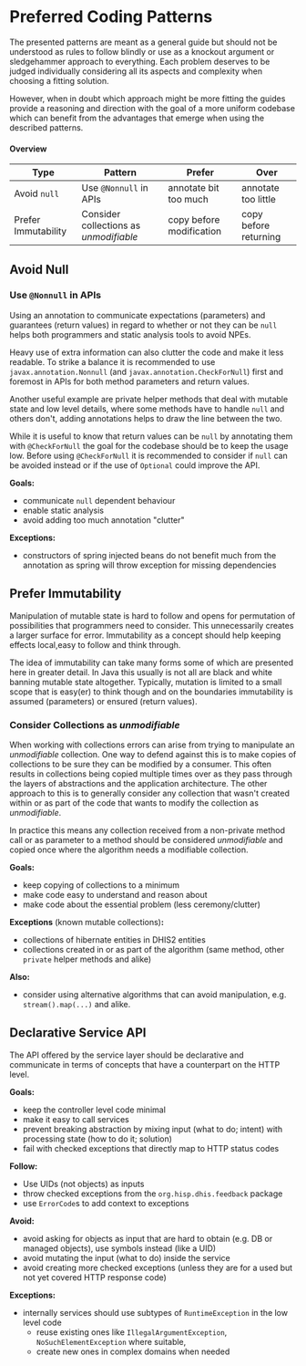 # Preferred Coding Patterns

The presented patterns are meant as a general guide but should not be understood 
as rules to follow blindly or use as a knockout argument or sledgehammer 
approach to everything. Each problem deserves to be judged individually 
considering all its aspects and complexity when choosing a fitting solution. 

However, when in doubt which approach might be more fitting the guides provide
a reasoning and direction with the goal of a more uniform codebase which can
benefit from the advantages that emerge when using the described patterns.

#### Overview
| Type                | Pattern                                | Prefer | Over                    |
|---------------------|----------------------------------------|---------------------|-------------------------|
| Avoid `null`        | Use `@Nonnull` in APIs                 | annotate bit too much | annotate too little |
| Prefer Immutability | Consider collections as _unmodifiable_ | copy before modification | copy before returning |

## Avoid Null

### Use `@Nonnull` in APIs
Using an annotation to communicate expectations (parameters) and guarantees
(return values) in regard to whether or not they can be `null` helps both
programmers and static analysis tools to avoid NPEs. 

Heavy use of extra information can also clutter the code and make it less
readable. To strike a balance it is recommended to use 
`javax.annotation.Nonnull` (and `javax.annotation.CheckForNull`) 
first and foremost in APIs for both method parameters and return values. 

Another useful example are private helper methods that deal with mutable
state and low level details, where some methods have to handle `null` and 
others don't, adding annotations helps to draw the line between the two.

While it is useful to know that return values can be `null` by annotating them
with `@CheckForNull` the goal for the codebase should be to keep the usage low.
Before using `@CheckForNull` it is recommended to consider if `null` can be
avoided instead or if the use of `Optional` could improve the API.

**Goals:**
* communicate `null` dependent behaviour
* enable static analysis
* avoid adding too much annotation "clutter"

**Exceptions:**
* constructors of spring injected beans do not benefit much from the annotation 
  as spring will throw exception for missing dependencies


## Prefer Immutability
Manipulation of mutable state is hard to follow and opens for permutation of
possibilities that programmers need to consider. This unnecessarily creates a
larger surface for error. Immutability as a concept should help keeping
effects local,easy to follow and think through. 

The idea of immutability can take many forms some of which are presented here 
in greater detail. In Java this usually is not all are black and white banning
mutable state altogether. Typically, mutation is limited to a small scope that 
is easy(er) to think though and on the boundaries immutability is assumed
(parameters) or ensured (return values).

### Consider Collections as _unmodifiable_
When working with collections errors can arise from trying to manipulate an
_unmodifiable_ collection. One way to defend against this is to make copies of
collections to be sure they can be modified by a consumer. This often results
in collections being copied multiple times over as they pass through the layers
of abstractions and the application architecture. The other approach to this
is to generally consider any collection that wasn't created within or as part 
of the code that wants to modify the collection as _unmodifiable_. 

In practice this means any collection received from a non-private method call or
as parameter to a method should be considered _unmodifiable_ and copied once
where the algorithm needs a modifiable collection.

**Goals:** 
* keep copying of collections to a minimum
* make code easy to understand and reason about
* make code about the essential problem (less ceremony/clutter)

**Exceptions** (known mutable collections)**:**
* collections of hibernate entities in DHIS2 entities
* collections created in or as part of the algorithm (same method, 
  other `private` helper methods and alike)

**Also:**
* consider using alternative algorithms that can avoid manipulation, 
  e.g. `stream().map(...)` and alike.


## Declarative Service API
The API offered by the service layer should be declarative and communicate in
terms of concepts that have a counterpart on the HTTP level.

**Goals:**
* keep the controller level code minimal
* make it easy to call services
* prevent breaking abstraction by mixing input (what to do; intent) with processing state (how to do it; solution)
* fail with checked exceptions that directly map to HTTP status codes

**Follow:**
* Use UIDs (not objects) as inputs
* throw checked exceptions from the `org.hisp.dhis.feedback` package
* use `ErrorCode`s to add context to exceptions

**Avoid:**
* avoid asking for objects as input that are hard to obtain (e.g. DB or managed objects), use symbols instead (like a UID)
* avoid mutating the input (what to do) inside the service
* avoid creating more checked exceptions (unless they are for a used but not yet covered HTTP response code)

**Exceptions:**
* internally services should use subtypes of `RuntimeException` in the low level code
  * reuse existing ones like `IllegalArgumentException`, `NoSuchElementException` where suitable,
  * create new ones in complex domains when needed
